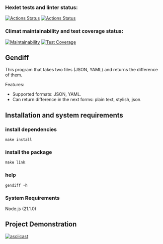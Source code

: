 ### Hexlet tests and linter status:
[![Actions Status](https://github.com/sxemixa/frontend-project-46/actions/workflows/myfirstcheck.yml/badge.svg)](https://github.com/sxemixa/frontend-project-46/actions)
[![Actions Status](https://github.com/sxemixa/frontend-project-46/actions/workflows/hexlet-check.yml/badge.svg)](https://github.com/sxemixa/frontend-project-46/actions)
### Climat maintainability and test coverage status:
[![Maintainability](https://api.codeclimate.com/v1/badges/aaebd675ec5f9dbd100d/maintainability)](https://codeclimate.com/github/sxemixa/frontend-project-46/maintainability)
[![Test Coverage](https://api.codeclimate.com/v1/badges/aaebd675ec5f9dbd100d/test_coverage)](https://codeclimate.com/github/sxemixa/frontend-project-46/test_coverage)

## Gendiff

This program that takes two files (JSON, YAML) and returns the difference of them.

Features:
 - Supported formats: JSON, YAML. 
 - Can return difference in the next forms: plain text, stylish, json.

## Installation and system requirements

### install dependencies
```
make install
```
### install the package
```
make link
```
### help
````
gendiff -h
````
### System Requirements
Node.js (21.1.0)

## Project Demonstration
[![asciicast](https://asciinema.org/a/pjBhkrelddoT5UhNDEwE1TgTG.svg)](https://asciinema.org/a/pjBhkrelddoT5UhNDEwE1TgTG)
